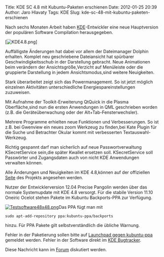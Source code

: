 Title: KDE SC 4.8 mit Kubuntu-Paketen erschienen
Date: 2012-01-25 20:39
Author: Jaro Hlavaty
Tags: KDE
Slug: kde-sc-48-mit-kubuntu-paketen-erschienen

Nach sechs Monaten Arbeit haben [KDE](http://www.kde.org)-Entwickler
eine neue Hauptversion der populären Software Compilation herausgegeben.



[![KDE4.8.png](http://wiki.kubuntu-de.org/images/KDE4.8.png)]


<!--break--><!--break-->


Auffälligste Änderungen hat dabei vor allem der Dateimanager Dolphin
erhalten. Komplet neu geschriebene Dateiansicht hat spürbarer
Geschwindigkeitsschub in der Darstellung gebracht. Neue Animationen beim
verändern der Ansichtsgröße,Verzicht auf Menüleiste oder die gruppierte
Darstellung in jedem Ansichtsmodus,sind weitere Neuigkeiten.


Stark überarbeitet zeigt sich das Powermanagement. So ist jetzt möglich
einzelnen Aktivitäten unterschiedliche Energiespareinstellungen
zuzuweisen.


Mit Aufnahme der Toolkit-Erweiterung QtQuick in die Plasma
Oberfläche,sind nun die ersten Anwendungen in QML geschrieben worden
(z.B. die Geräteüberwachung oder der Alt+Tab-Fensterwechsler).


Mehrere Programme erhielten neue Funktionen und Verbesserungen. So ist
z.B. bei Gwenview ein neues zoom Werkzeug zu finden,bei Kate Plugin für
die Suche und Betrachter Okular kommt mit verbesserten
Textauswahl-Werkzeug.


Richtig gespannt darf man sicherlich auf neue Passwortverwaltung
KSecretService sein,die später Kwallet ersetzen soll. KSecretService
soll Passwörter und Zugangsdaten auch von nicht KDE Anwendungen
verwalten können.


Alle Änderungen und Neuigkeiten im KDE 4.8,können auf der offiziellen
[Seite](http://kde.org/announcements/4.8/) des Projekts angesehen
werden.


Nutzer der Entwicklerversion 12.04 Precise Pangolin werden über das
normale Systemupdate mit KDE 4.8 versorgt. Für die stabile Version 11.10
Oneiric Ocelot stehen Pakete im Kubuntu Backports-PPA zur Verfügung.


[![Testsoftware48x48.png](http://wiki.kubuntu-de.org/images/Testsoftware48x48.png)](/Datei:Testsoftware48x48.png)Das PPA fügt man mit


``` {.shell}
sudo apt-add-repository ppa:kubuntu-ppa/backports
```

hinzu. Für PPA Pakete gilt selbstverständlich die übliche Warnung.

Fehler in der Paketierung sollen bitte auf [Launchpad gegen
kubuntu-ppa](https://bugs.launchpad.net/kubuntu-ppa) gemeldet werden.
Fehler in der Software direkt im [KDE Bugtracker](http://bugs.kde.org/).



Diese Nachricht kann im
[Forum](http://forum.kubuntu-de.org/index.php?board=1.0) diskutiert
werden.



